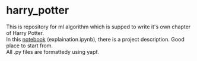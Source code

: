 # harry_potter
This is repository for ml algorithm which is supped to write it's own chapter of Harry Potter. <br>
In this <a href="https://github.com/12jerek34jeremi/harry_potter/blob/main/explaination.ipynb">notebook</a> (explaination.ipynb), there is a project description. Good place to start from. <br>
All .py files are formattedy using yapf. <br>
